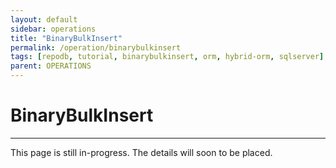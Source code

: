 ```yaml
---
layout: default
sidebar: operations
title: "BinaryBulkInsert"
permalink: /operation/binarybulkinsert
tags: [repodb, tutorial, binarybulkinsert, orm, hybrid-orm, sqlserver]
parent: OPERATIONS
---
```


# BinaryBulkInsert

---

This page is still in-progress. The details will soon to be placed.